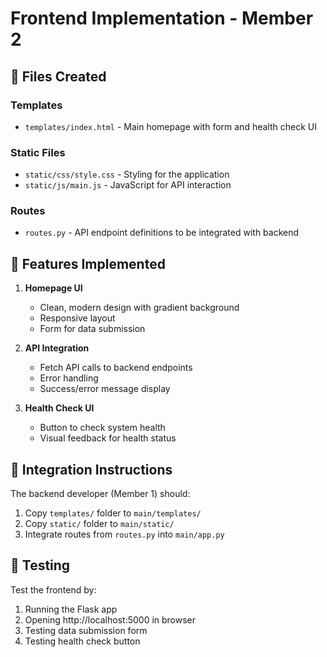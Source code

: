 # Frontend Implementation - Member 2

## 📁 Files Created

### Templates
- `templates/index.html` - Main homepage with form and health check UI

### Static Files
- `static/css/style.css` - Styling for the application
- `static/js/main.js` - JavaScript for API interaction

### Routes
- `routes.py` - API endpoint definitions to be integrated with backend

## 🎨 Features Implemented

1. **Homepage UI**
   - Clean, modern design with gradient background
   - Responsive layout
   - Form for data submission

2. **API Integration**
   - Fetch API calls to backend endpoints
   - Error handling
   - Success/error message display

3. **Health Check UI**
   - Button to check system health
   - Visual feedback for health status

## 🔗 Integration Instructions

The backend developer (Member 1) should:
1. Copy `templates/` folder to `main/templates/`
2. Copy `static/` folder to `main/static/`
3. Integrate routes from `routes.py` into `main/app.py`

## 🧪 Testing

Test the frontend by:
1. Running the Flask app
2. Opening http://localhost:5000 in browser
3. Testing data submission form
4. Testing health check button